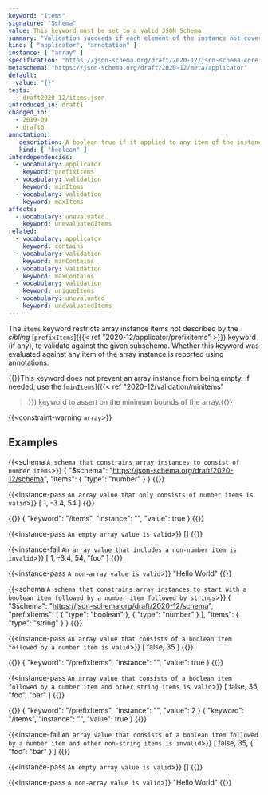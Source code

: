 ```yaml
---
keyword: "items"
signature: "Schema"
value: This keyword must be set to a valid JSON Schema
summary: "Validation succeeds if each element of the instance not covered by [`prefixItems`](/2020-12/applicator/prefixitems) validates against this schema."
kind: [ "applicator", "annotation" ]
instance: [ "array" ]
specification: "https://json-schema.org/draft/2020-12/json-schema-core.html#section-10.3.1.2"
metaschema: "https://json-schema.org/draft/2020-12/meta/applicator"
default:
  value: "{}"
tests:
  - draft2020-12/items.json
introduced_in: draft1
changed_in:
  - 2019-09
  - draft6
annotation:
   description: A boolean true if it applied to any item of the instance
   kind: [ "boolean" ]
interdependencies:
  - vocabulary: applicator
    keyword: prefixItems
  - vocabulary: validation
    keyword: minItems
  - vocabulary: validation
    keyword: maxItems
affects:
  - vocabulary: unevaluated
    keyword: unevaluatedItems
related:
  - vocabulary: applicator
    keyword: contains
  - vocabulary: validation
    keyword: minContains
  - vocabulary: validation
    keyword: maxContains
  - vocabulary: validation
    keyword: uniqueItems
  - vocabulary: unevaluated
    keyword: unevaluatedItems
---
```


The `items` keyword restricts array instance items not described by the
_sibling_ [`prefixItems`]({{< ref "2020-12/applicator/prefixitems" >}}) keyword
(if any), to validate against the given subschema. Whether this keyword was
evaluated against any item of the array instance is reported using annotations.

{{<common-pitfall>}}This keyword does not prevent an array instance from being
empty. If needed, use the [`minItems`]({{< ref "2020-12/validation/minitems"
>}}) keyword to assert on the minimum bounds of the array.{{</common-pitfall>}}

{{<constraint-warning `array`>}}

## Examples

{{<schema `A schema that constrains array instances to consist of number items`>}}
{
  "$schema": "https://json-schema.org/draft/2020-12/schema",
  "items": { "type": "number" }
}
{{</schema>}}

{{<instance-pass `An array value that only consists of number items is valid`>}}
[ 1, -3.4, 54 ]
{{</instance-pass>}}

{{<instance-annotation>}}
{ "keyword": "/items", "instance": "", "value": true }
{{</instance-annotation>}}

{{<instance-pass `An empty array value is valid`>}}
[]
{{</instance-pass>}}

{{<instance-fail `An array value that includes a non-number item is invalid`>}}
[ 1, -3.4, 54, "foo" ]
{{</instance-fail>}}

{{<instance-pass `A non-array value is valid`>}}
"Hello World"
{{</instance-pass>}}

{{<schema `A schema that constrains array instances to start with a boolean item followed by a number item followed by strings`>}}
{
  "$schema": "https://json-schema.org/draft/2020-12/schema",
  "prefixItems": [ { "type": "boolean" }, { "type": "number" } ],
  "items": { "type": "string" }
}
{{</schema>}}

{{<instance-pass `An array value that consists of a boolean item followed by a number item is valid`>}}
[ false, 35 ]
{{</instance-pass>}}

{{<instance-annotation>}}
{ "keyword": "/prefixItems", "instance": "", "value": true }
{{</instance-annotation>}}

{{<instance-pass `An array value that consists of a boolean item followed by a number item and other string items is valid`>}}
[ false, 35, "foo", "bar" ]
{{</instance-pass>}}

{{<instance-annotation>}}
{ "keyword": "/prefixItems", "instance": "", "value": 2 }
{ "keyword": "/items", "instance": "", "value": true }
{{</instance-annotation>}}

{{<instance-fail `An array value that consists of a boolean item followed by a number item and other non-string items is invalid`>}}
[ false, 35, { "foo": "bar" } ]
{{</instance-fail>}}

{{<instance-pass `An empty array value is valid`>}}
[]
{{</instance-pass>}}

{{<instance-pass `A non-array value is valid`>}}
"Hello World"
{{</instance-pass>}}
